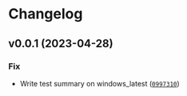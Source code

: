 # Changelog

<!--next-version-placeholder-->

## v0.0.1 (2023-04-28)
### Fix
* Write test summary on windows_latest ([`0997310`](https://github.com/codecentric-oss/niceml/commit/09973101d3fe548b2907e4e3b4a3cb70d31163f8))
